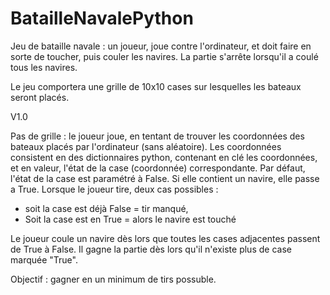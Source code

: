 # BatailleNavalePython

Jeu de bataille navale : un joueur, joue contre l'ordinateur, et doit faire en sorte de toucher, puis couler les navires. La partie s'arrête lorsqu'il a coulé tous les navires.

Le jeu comportera une grille de 10x10 cases sur lesquelles les bateaux seront placés.

V1.0

Pas de grille : le joueur joue, en tentant de trouver les coordonnées des bateaux placés par l'ordinateur (sans aléatoire).
Les coordonnées consistent en des dictionnaires python, contenant en clé les coordonnées, et en valeur, l'état de la case (coordonnée) correspondante.
Par défaut, l'état de la case est paramétré à False. Si elle contient un navire, elle passe a True.
Lorsque le joueur tire, deux cas possibles :

- soit la case est déjà False = tir manqué,
- Soit la case est en True = alors le navire est touché

Le joueur coule un navire dès lors que toutes les cases adjacentes passent de True à False. Il gagne la partie dès lors qu'il n'existe plus de case marquée "True".

Objectif : gagner en un minimum de tirs possuble.

